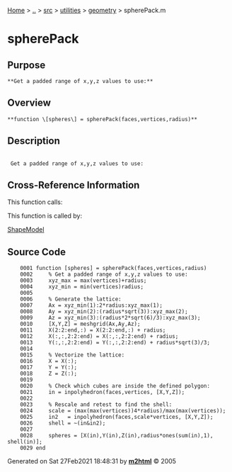 [Home](../../../../../index.md) \> [..](#) \> [src](../../../../../documentation.md) \> [utilities](#)
\> [geometry](index.md) \> spherePack.m



# spherePack

## Purpose 

``` 
**Get a padded range of x,y,z values to use:**
```

## Overview 

``` 
**function \[spheres\] = spherePack(faces,vertices,radius)**
```

## Description 

```
 
 Get a padded range of x,y,z values to use:

```

## Cross-Reference Information 

This function calls:

This function is called by:

   [ShapeModel](ShapeModel.md)

## Source Code 

```
    0001 function [spheres] = spherePack(faces,vertices,radius)
    0002     % Get a padded range of x,y,z values to use:
    0003     xyz_max = max(vertices)+radius;
    0004     xyz_min = min(vertices)radius;
    0005     
    0006     % Generate the lattice:
    0007     Ax = xyz_min(1):2*radius:xyz_max(1);
    0008     Ay = xyz_min(2):(radius*sqrt(3)):xyz_max(2);
    0009     Az = xyz_min(3):(radius*2*sqrt(6)/3):xyz_max(3);
    0010     [X,Y,Z] = meshgrid(Ax,Ay,Az);
    0011     X(2:2:end,:) = X(2:2:end,:) + radius;
    0012     X(:,:,2:2:end) = X(:,:,2:2:end) + radius;
    0013     Y(:,:,2:2:end) = Y(:,:,2:2:end) + radius*sqrt(3)/3;
    0014     
    0015     % Vectorize the lattice:
    0016     X = X(:);
    0017     Y = Y(:);
    0018     Z = Z(:);
    0019     
    0020     % Check which cubes are inside the defined polygon:
    0021     in = inpolyhedron(faces,vertices, [X,Y,Z]);
    0022     
    0023     % Rescale and retest to find the shell:
    0024     scale = (max(max(vertices))4*radius)/max(max(vertices));
    0025     in2   = inpolyhedron(faces,scale*vertices, [X,Y,Z]);
    0026     shell = ~(in&in2);
    0027     
    0028     spheres = [X(in),Y(in),Z(in),radius*ones(sum(in),1), shell(in)];
    0029 end
```



Generated on Sat 27Feb2021 18:48:31 by
**[m2html](http://www.artefact.tk/software/matlab/m2html/ "Matlab Documentation in HTML")**
© 2005